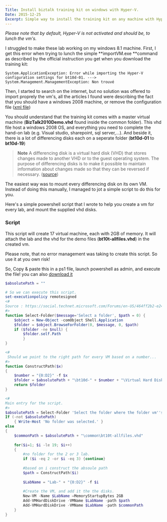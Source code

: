 ```yaml
---
Title: Install biztalk training kit on windows with Hyper-V.
Date: 2015-12-25
Excerpt: Simple way to install the training kit on any machine with Hyper-V (Script included).
---
```


*Please note that by default, Hyper-V is not activated and should be, to lunch the vm's.*

I struggled to make these lab working on my windows 8.1 machine. First, I get this error when trying to lunch the simple **importVM.exe **command as described by the official instruction you get when you download the training kit:

    System.ApplicationException: Error while importing the Hyper-V configuration settings for bt10d-01. ---> System.Management.ManagementException: Non trouvé 

Then, I started to search on the internet, but no solution was offered to import proprely the vm's, all the articles I found were describing the fact that you should have a windows 2008 machine, or remove the configuration file ([xml file](http://blogs.technet.com/b/rmilne/archive/2013/05/31/hyper-v-did-not-find-virtual-machine-to-import.aspx))
    
You should understand that the training kit comes with a master virtual machine (**BizTalk2010Demo.vhd** found inside the common folder). This vhd file host a windows 2008 OS, and everything you need to complete the hand-on lab (e.g. Visual studio, sharepoint, sql server,...). And beside it, there is a lot of differencing disks each on a seperate folder (**bt10d-01** to **bt10d-19**)

> **Note** A differencing disk is a virtual hard disk (VHD) that stores changes made to another VHD or to the guest operating system. The purpose of differencing disks is to make it possible to maintain information about changes made so that they can be reversed if necessary. ([source](http://whatis.techtarget.com/definition/differencing-disk))

The easiest way was to mount every differencing disk on its own VM. Instead of doing this manually, I managed to jot a simple script to do this for you. 

Here's a simple powershell script that I wrote to help you create a vm for every lab, and mount the supplied vhd disks. 

 
### Script ###

This script will create 17 virtual machine, each with 2GB of memory. It will attach the lab and the vhd for the demo files (**bt10t-allfiles.vhd**) in the created vm.

Please note, that no error management was taking to create this script. So use it at you own risk! 

So, Copy & paste this in a ps1 file, launch powershell as admin, and execute the file! you can also [download it](https://gist.githubusercontent.com/blackhorus/aaf27f47b040dcf3dbdd/raw/646b14f87cbfc131c1309eaec833c0f23c42761b/biztalk.ps1)  

```powershell
$absolutePath = ""

# So we can execute this script.
set-executionpolicy remotesigned
<#  
Source : https://social.technet.microsoft.com/Forums/en-US/464ff2b2-e24a-4c82-a367-07e60a43c1b8/how-to-use-a-browseforfolder-box-in-my-powershell-script?forum=ITCG
#>
function Select-Folder($message='Select a folder', $path = 0) {
    $object = New-Object -comObject Shell.Application
    $folder = $object.BrowseForFolder(0, $message, 0, $path)  
    if ($folder -ne $null) {
    	$folder.self.Path
    	}
}

<# 
 Should we point to the right path for every VM based on a number...
#>
function ConstructPath($x)
{
    $number = "{0:D2}" -f $x
    $folder = $absolutePath + "\bt10d-" + $number + "\Virtual Hard Disks\bt10d-"+ $number+".vhd"
    return $folder
}

<# 
Main entry for the script.
#>
$absolutePath = Select-Folder 'Select the folder where the folder vm''s reside'
If (-not $absolutePath) 
	{ Write-Host 'No folder was selected.' }
else 
{
    $commonPath = $absolutePath + "\common\bt10t-allfiles.vhd"
    
    for($i=1; $i -le 19; $i++)
    {
	    #no folder for the 2 or 3 lab.
	    if ($i -eq 2 -or $i -eq 3) {continue}
	    
	    #based on i construct the absoule path
	    $path = ConstructPath($i)
	    
	    $LabName = "Lab-" + "{0:D2}" -f $i
	      
	    #Create the VM, and add it the the disks.
	    New-VM -Name $LabName –MemoryStartupBytes 2GB
	    Add-VMHardDiskDrive -VMName $LabName -path $path
	    Add-VMHardDiskDrive -VMName $LabName -path $commonPath
    }
}
```
